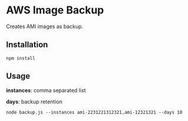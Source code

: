 # AWS Image Backup

Creates AMI images as backup.


## Installation
```
npm install
```

## Usage

**instances**: comma separated list

**days**: backup retention

```
node backup.js --instances ami-2231221312321,ami-12321321 --days 10
```

